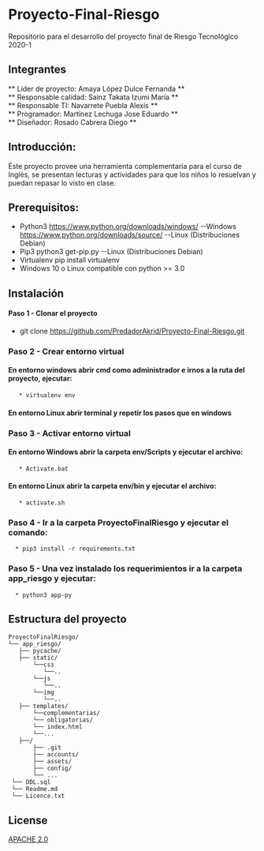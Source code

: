 # Proyecto-Final-Riesgo
Repositorio para el desarrollo del proyecto final de Riesgo Tecnológico 2020-1

## Integrantes
** Lider de proyecto: Amaya López Dulce Fernanda **  
** Responsable calidad: Sainz Takata Izumi María  **  
** Responsable TI: Navarrete Puebla Alexis  **  
** Programador: Martínez Lechuga Jose Eduardo  **  
** Diseñador: Rosado Cabrera Diego  **  


## Introducción:
Éste proyecto provee una herramienta complementaria para el curso de Inglés, se presentan lecturas y actividades para que los niños lo resuelvan y puedan repasar lo visto en clase.

## Prerequisitos:
* Python3 https://www.python.org/downloads/windows/ --Windows https://www.python.org/downloads/source/ --Linux (Distribuciones Debian)
* Pip3                                                python3 get-pip.py --Linux (Distribuciones Debian)
* Virtualenv                                          pip install virtualenv
* Windows 10 o Linux compatible con python >= 3.0

## Instalación

#### Paso 1 - Clonar el proyecto 

  * git clone https://github.com/PredadorAkrid/Proyecto-Final-Riesgo.git
### Paso 2 - Crear entorno virtual
  #### En entorno windows abrir cmd como administrador e irnos a la ruta del proyecto, ejecutar:
       * virtualenv env
  #### En entorno Linux abrir terminal y repetir los pasos que en windows
### Paso 3 - Activar entorno virtual
  #### En entorno Windows abrir la carpeta env/Scripts y ejecutar el archivo:
       * Activate.bat
  #### En entorno Linux abrir la carpeta env/bin y ejecutar el archivo:
       * activate.sh
### Paso 4 - Ir a la carpeta ProyectoFinalRiesgo y ejecutar el comando:
      * pip3 install -r requirements.txt
### Paso 5 -  Una vez instalado los requerimientos ir a la carpeta app_riesgo y ejecutar:
      * python3 app-py
## Estructura del proyecto


```
ProyectoFinalRiesgo/
└── app_riesgo/
   ├── pycache/
   ├── static/
       └──css
          └──..
       └──js
          └──..
       └──img
          └──..
   ├── templates/
       └──complementarias/
       └── obligatorias/
       └── index.html
       └──...
   ├──/
       ├── .git
       ├── accounts/
       ├── assets/
       ├── config/
       └── ...
 └── DDL.sql
 └── Readme.md
 └── Licence.txt
```



## License
[APACHE 2.0](https://choosealicense.com/licenses/apache-2.0/)
